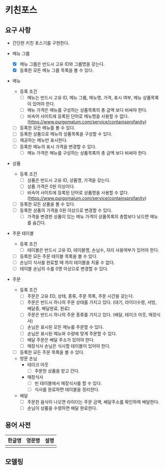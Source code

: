 # 키친포스

## 요구 사항

- 간단한 키친 포스기를 구현한다.

- 메뉴 그룹
  - [X] 메뉴 그룹은 반드시 고유 ID와 그룹명을 갖는다.
  - [X] 등록한 모든 메뉴 그룹 목록을 볼 수 있다.

- 메뉴
  - 등록 조건
    - [ ] 메뉴는 반드시 고유 ID, 메뉴 그룹, 메뉴명, 가격, 표시 여부, 메뉴 상품목록이 있어야 한다.
    - [ ] 메뉴 가격은 메뉴를 구성하는 상품목록의 총 금액 보다 비싸야 한다.
    - [ ] 비속어 사이트에 등록된 단어로 메뉴명을 사용할 수 없다.
      (https://www.purgomalum.com/service/containsprofanity)
  - [ ] 등록한 모든 메뉴를 볼 수 있다.  
  - [ ] 등록한 상품으로 메뉴의 상품목록을 구성할 수 있다.
  - [ ] 제공하는 메뉴만 표시한다.
  - [ ] 등록한 메뉴의 표시 가격을 변경할 수 있다.
    - [ ] 메뉴 가격은 메뉴를 구성하는 상품목록의 총 금액 보다 비싸야 한다.

- 상품
  - 등록 조건
    - [ ] 상품은 반드시 고유 ID, 상품명, 가격을 갖는다.
    - [ ] 상품 가격은 0원 이상이다.
    - [ ] 비속어 사이트에 등록된 단어로 상품명을 사용할 수 없다.
      (https://www.purgomalum.com/service/containsprofanity)
  - [ ] 등록한 모든 상품을 볼 수 있다.
  - [ ] 등록한 상품의 가격을 0원 이상으로 변경할 수 있다.
    - [ ] 가격을 변경한 상품이 있는 메뉴 가격이 상품목록의 총합보다 낮으면 메뉴를 숨긴다.

- 주문 테이블
  - 등록 조건
    - [ ] 테이블은 반드시 고유 ID, 테이블명, 손님수, 자리 사용여부가 있어야 한다.
  - [ ] 등록한 모든 주문 테이블 목록을 볼 수 있다.
  - [ ] 손님이 식사를 완료할 때 까지 테이블을 치울 수 없다.
  - [ ] 테이블 손님의 수를 0명 이상으로 변경할 수 있다.

- 주문
  - 등록 조건
    - [ ] 주문은 고유 ED, 상태, 종류, 주문 목록, 주문 시간을 갖는다.
    - [ ] 주문은 반드시 하나의 주문 상태를 가지고 있다.
      (대기, 라이더수령, 서빙, 배달중, 배달완료, 완료)
    - [ ] 주문은 반드시 하나의 주문 종류를 가지고 있다.
      (배달, 테이크 아웃, 매장식사)
    - [ ] 손님은 표시된 모든 메뉴를 주문할 수 있다.
    - [ ] 손님은 표시된 메뉴와 수량에 맞게 주문할 수 있다.
    - [ ] 배달 주문은 배달 주소가 있어야 한다.
    - [ ] 매장식사 손님은 식사할 테이블이 있어야 한다.
  - [ ] 등록한 모든 주문 목록을 볼 수 있다.
  - 방문 손님
    - 테이크 아웃
      - [ ] 주문한 상품을 받고 간다.
    - 매장식사
      - [ ] 빈 테이블에서 매장식사를 할 수 있다.
      - [ ] 식사를 완료하면 테이블을 정리한다.
  - 배달
    - [ ] 주문한 음식이 나오면 라이더는 주문 금액, 배달주소를 확인하여 배달한다.
    - [ ] 손님이 상품을 수령하면 배달 완료한다.

## 용어 사전

| 한글명 | 영문명 | 설명 |
| --- | --- | --- |
|  |  |  |

## 모델링
